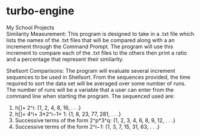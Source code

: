 # turbo-engine
My School Projects\
Similarity Measurement: This program is designed to take in a .txt file which lists the names of the .txt files that will be compared along with a an increment through the Command Prompt. The program will use this increment to compare each of the .txt files to the others then print a ratio and a percentage that represent their similarity.

Shellsort Comparisons: The program will evaluate several increment sequences to be used in Shellsort.  From the sequences provided, the time required to sort the data set will be averaged over some number of runs.  The number  of  runs  will  be  a  variable  that  a  user  can  enter  from  the  command  line  when starting the program. The sequenced used are:
1. h[]= 2^i: {1, 2, 4, 8, 16, . . .}
2. h[]= 4^i+ 3*2^i−1+ 1: {1, 8, 23, 77, 281, . . .}
3. Successive terms of the form 2^p*3^q: {1, 2, 3, 4, 6, 8, 9, 12, . . .}
4. Successive terms of the form 2^i−1: {1, 3, 7, 15, 31, 63, . . .}
